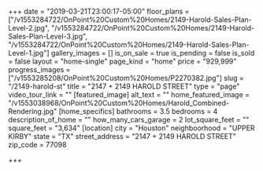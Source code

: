 +++
date = "2019-03-21T23:00:17-05:00"
floor_plans = ["/v1553284722/OnPoint%20Custom%20Homes/2149-Harold-Sales-Plan-Level-2.jpg", "/v1553284722/OnPoint%20Custom%20Homes/2149-Harold-Sales-Plan-Level-3.jpg", "/v1553284722/OnPoint%20Custom%20Homes/2149-Harold-Sales-Plan-Level-1.jpg"]
gallery_images = []
is_on_sale = true
is_pending = false
is_sold = false
layout = "home-single"
page_kind = "home"
price = "929,999"
progress_images = ["/v1553285208/OnPoint%20Custom%20Homes/P2270382.jpg"]
slug = "/2149-harold-st"
title = "2147 + 2149 HAROLD STREET"
type = "page"
video_tour_link = ""
[featured_image]
alt_text = ""
home_featured_image = "/v1553038968/OnPoint%20Custom%20Homes/Harold_Combined-Rendering.jpg"
[home_specifics]
bathrooms = 3.5
bedrooms = 4
description_of_home = ""
how_many_cars_garage = 2
lot_square_feet = ""
square_feet = "3,634"
[location]
city = "Houston"
neighboorhood = "UPPER KIRBY"
state = "TX"
street_address = "2147 + 2149 HAROLD STREET"
zip_code = 77098

+++
